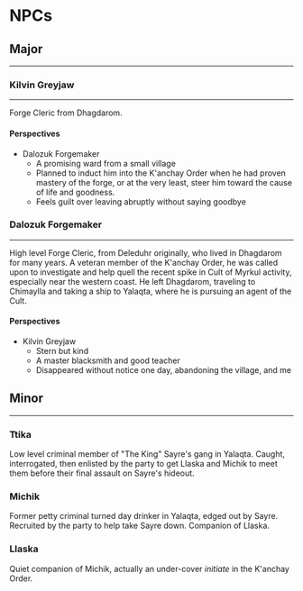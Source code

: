 # NPCs

## Major
---

### Kilvin Greyjaw
---

Forge Cleric from Dhagdarom.

#### Perspectives
- Dalozuk Forgemaker
  - A promising ward from a small village
  - Planned to induct him into the K'anchay Order when he had proven mastery of the forge, or at the very least, steer him toward the cause of life and goodness.
  - Feels guilt over leaving abruptly without saying goodbye

### Dalozuk Forgemaker
---

High level Forge Cleric, from Deleduhr originally, who lived in Dhagdarom for many years.  A veteran member of the K'anchay Order, he was called upon to investigate and help quell the recent spike in Cult of Myrkul activity, especially near the western coast.  He left Dhagdarom, traveling to Chimaylla and taking a ship to Yalaqta, where he is pursuing an agent of the Cult.

#### Perspectives
- Kilvin Greyjaw
  - Stern but kind
  - A master blacksmith and good teacher
  - Disappeared without notice one day, abandoning the village, and me


## Minor
---

### Ttika

Low level criminal member of "The King" Sayre's gang in Yalaqta.  Caught, interrogated, then enlisted by the party to get Llaska and Michik to meet them before their final assault on Sayre's hideout.

### Michik

Former petty criminal turned day drinker in Yalaqta, edged out by Sayre.  Recruited by the party to help take Sayre down.  Companion of Llaska.

### Llaska

Quiet companion of Michik, actually an under-cover _initiate_ in the K'anchay Order.
